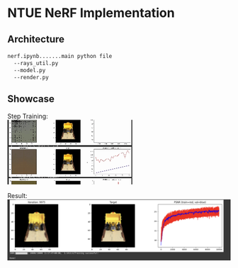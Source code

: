 # NTUE NeRF Implementation

## Architecture

```
nerf.ipynb.......main python file  
  --rays_util.py  
  --model.py  
  --render.py
```

## Showcase

Step Training:  
![image](https://github.com/dayoxiao/NeRF-NTUE-project/blob/yo_dev/pics/showcase.gif)

Result:  
![image](https://github.com/dayoxiao/NeRF-NTUE-project/blob/yo_dev/pics/final%20result.png)
